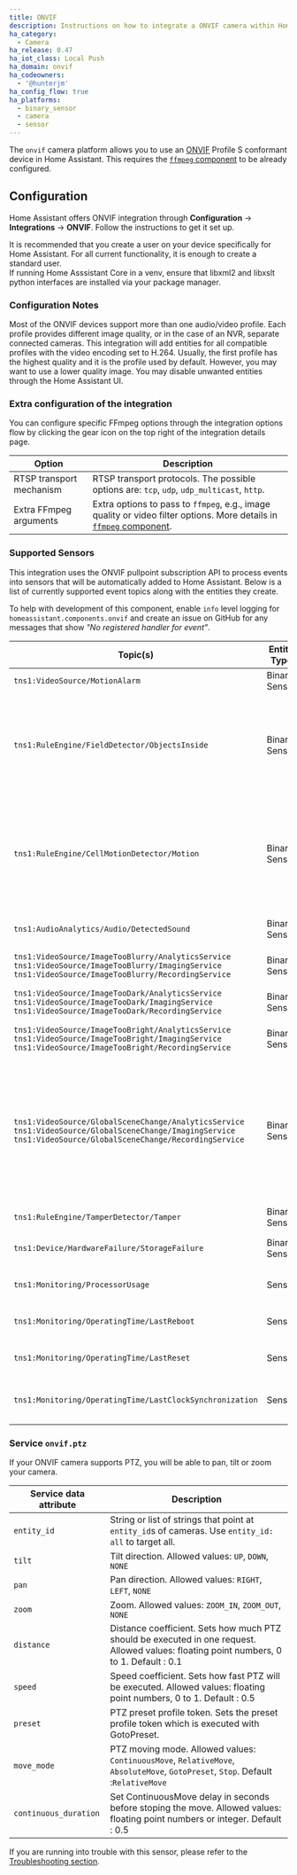 ```yaml
---
title: ONVIF
description: Instructions on how to integrate a ONVIF camera within Home Assistant.
ha_category:
  - Camera
ha_release: 0.47
ha_iot_class: Local Push
ha_domain: onvif
ha_codeowners:
  - '@hunterjm'
ha_config_flow: true
ha_platforms:
  - binary_sensor
  - camera
  - sensor
---
```


The `onvif` camera platform allows you to use an [ONVIF](https://www.onvif.org/) Profile S conformant device in Home Assistant. This requires the [`ffmpeg` component](/integrations/ffmpeg/) to be already configured.

## Configuration

Home Assistant offers ONVIF integration through **Configuration** -> **Integrations** -> **ONVIF**. Follow the instructions to get it set up.

<div class='note'>
  It is recommended that you create a user on your device specifically for Home Assistant. For all current functionality, it is enough to create a standard user.
</div>

<div class='note'>
If running Home Asssistant Core in a venv, ensure that libxml2 and libxslt python interfaces are installed via your package manager.
</div>

### Configuration Notes

Most of the ONVIF devices support more than one audio/video profile. Each profile provides different image quality, or in the case of an NVR, separate connected cameras. This integration will add entities for all compatible profiles with the video encoding set to H.264. Usually, the first profile has the highest quality and it is the profile used by default. However, you may want to use a lower quality image. You may disable unwanted entities through the Home Assistant UI.

### Extra configuration of the integration

You can configure specific FFmpeg options through the integration options flow by clicking the gear icon on the top right of the integration details page.

| Option | Description |
| -------| ----------- |
| RTSP transport mechanism | RTSP transport protocols. The possible options are: `tcp`, `udp`, `udp_multicast`, `http`. |
| Extra FFmpeg arguments | Extra options to pass to `ffmpeg`, e.g., image quality or video filter options. More details in [`ffmpeg` component](/integrations/ffmpeg). |

### Supported Sensors

This integration uses the ONVIF pullpoint subscription API to process events into sensors that will be automatically added to Home Assistant.  Below is a list of currently supported event topics along with the entities they create.

To help with development of this component, enable `info` level logging for `homeassistant.components.onvif` and create an issue on GitHub for any messages that show _"No registered handler for event"_.

| Topic(s) | Entity Type | Device Class | Description |
|----------|-------------|--------------|-------------|
| `tns1:VideoSource/MotionAlarm` | Binary Sensor | Motion | Generic motion alarm. |
| `tns1:RuleEngine/FieldDetector/ObjectsInside` | Binary Sensor | Motion | Polygonal field detection determines if each object in the scene is inside or outside the polygon. |
| `tns1:RuleEngine/CellMotionDetector/Motion` | Binary Sensor | Motion | Cell based motion detection determined by placing a grid over the video source and determining changes. |
| `tns1:AudioAnalytics/Audio/DetectedSound` | Binary Sensor | Sound | Device detected sound. |
| `tns1:VideoSource/ImageTooBlurry/AnalyticsService`<br>`tns1:VideoSource/ImageTooBlurry/ImagingService`<br>`tns1:VideoSource/ImageTooBlurry/RecordingService` | Binary Sensor | Problem | Device reports blurry image. |
| `tns1:VideoSource/ImageTooDark/AnalyticsService`<br>`tns1:VideoSource/ImageTooDark/ImagingService`<br>`tns1:VideoSource/ImageTooDark/RecordingService` | Binary Sensor | Problem | Device reports dark image. |
| `tns1:VideoSource/ImageTooBright/AnalyticsService`<br>`tns1:VideoSource/ImageTooBright/ImagingService`<br>`tns1:VideoSource/ImageTooBright/RecordingService` | Binary Sensor | Problem | Device reports bright image. |
| `tns1:VideoSource/GlobalSceneChange/AnalyticsService`<br>`tns1:VideoSource/GlobalSceneChange/ImagingService`<br>`tns1:VideoSource/GlobalSceneChange/RecordingService` | Binary Sensor | Problem | Device reports a large portion of the video content changing.  The cause can be tamper actions like camera movement or coverage. |
| `tns1:RuleEngine/TamperDetector/Tamper` | Binary Sensor | Problem | Tamper Detection. |
| `tns1:Device/HardwareFailure/StorageFailure` | Binary Sensor | Problem | Storage failure on device. |
| `tns1:Monitoring/ProcessorUsage` | Sensor | Percent | Device processor usage. |
| `tns1:Monitoring/OperatingTime/LastReboot` | Sensor | Timestamp | When the device was last rebooted. |
| `tns1:Monitoring/OperatingTime/LastReset` | Sensor | Timestamp | When the device was last reset. |
| `tns1:Monitoring/OperatingTime/LastClockSynchronization` | Sensor | Timestamp | When the device clock was last synchronized. |

### Service `onvif.ptz`

If your ONVIF camera supports PTZ, you will be able to pan, tilt or zoom your camera.

| Service data attribute | Description |
| -----------------------| ----------- |
| `entity_id` | String or list of strings that point at `entity_id`s of cameras. Use `entity_id: all` to target all. |
| `tilt` | Tilt direction. Allowed values: `UP`, `DOWN`, `NONE` |
| `pan` | Pan direction. Allowed values: `RIGHT`, `LEFT`, `NONE` |
| `zoom` | Zoom. Allowed values: `ZOOM_IN`, `ZOOM_OUT`, `NONE` |
| `distance` | Distance coefficient. Sets how much PTZ should be executed in one request. Allowed values: floating point numbers, 0 to 1. Default : 0.1 |
| `speed` | Speed coefficient. Sets how fast PTZ will be executed. Allowed values: floating point numbers, 0 to 1. Default : 0.5 |
| `preset` | PTZ preset profile token. Sets the preset profile token which is executed with GotoPreset. |
| `move_mode` | PTZ moving mode. Allowed values: `ContinuousMove`, `RelativeMove`, `AbsoluteMove`, `GotoPreset`, `Stop`. Default :`RelativeMove` |
| `continuous_duration` | Set ContinuousMove delay in seconds before stoping the move. Allowed values: floating point numbers or integer. Default : 0.5 |

If you are running into trouble with this sensor, please refer to the [Troubleshooting section](/integrations/ffmpeg/#troubleshooting).
